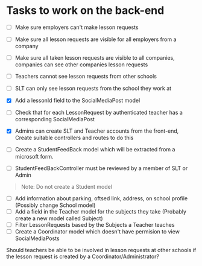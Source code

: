 # Tasks to work on the back-end

- [ ] Make sure employers can't make lesson requests
- [ ] Make sure all lesson requests are visible for all employers from a company
- [ ] Make sure all taken lesson requests are visible to all companies, companies can see other companies lesson requests
- [ ] Teachers cannot see lesson requests from other schools
- [ ] SLT can only see lesson requests from the school they work at
- [x] Add a lessonId field to the SocialMediaPost model
- [ ] Check that for each LessonRequest by authenticated teacher has a corresponding SocialMediaPost
- [x] Admins can create SLT and Teacher accounts from the front-end, Create suitable controllers and routes to do this

- [ ] Create a StudentFeedBack model which will be extracted from a microsoft form.
- [ ] StudentFeedBackController must be reviewed by a member of SLT or Admin

> Note: Do not create a Student model

- [ ] Add information about parking, oftsed link, address, on school profile (Possibly change School model)
- [ ] Add a field in the Teacher model for the subjects they take (Probably create a new model called Subject)
- [ ] Filter LessonRequests based by the Subjects a Teacher teaches
- [ ] Create a Coordinator model which doesn't have permision to view SocialMediaPosts

Should teachers be able to be involved in lesson requests at other schools if the lesson request
is created by a Coordinator/Administrator?
